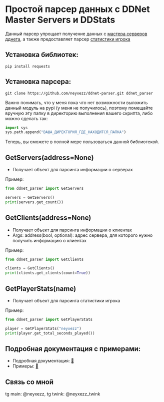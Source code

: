 # Простой парсер данных с DDNet Master Servers и DDStats

Данный парсер упрощает получение данных с [мастера серверов дднета](https://master1.ddnet.org/ddnet/15/servers.json), а также предоставляет парсер [статистики игрока](https://ddstats.tw/)

## Установка библиотек:
```
pip install requests
```
## Установка парсера:
```
git clone https://github.com/neyxezz/ddnet-parser.git ddnet_parser
```
Важно понимать, что у меня пока что нет возможности выложить данный модуль на pypi (у меня не получилось), поэтому помещайте вручную эту папку в директорию выполнения вашего скрипта, либо можно сделать так:

```python
import sys
sys.path.append("ВАША_ДИРЕКТОРИЯ_ГДЕ_НАХОДИТСЯ_ПАПКА")
```
Теперь, вы сможете в полной мере пользоваться данной библиотекой.

## GetServers(address=None)
*  Получает объект для парсинга информации о серверах

Пример:
```python
from ddnet_parser import GetServers

servers = GetServers()
print(servers.get_count())
```
## GetClients(address=None)
*  Получает объект для парсинга информации о клиентах
*  Args: address(bool, optional): адрес сервера, для которого нужно получить информацию о клиентах

Пример:
```python
from ddnet_parser import GetClients

clients = GetClients()
print(clients.get_clients(count=True))
```
 ## GetPlayerStats(name)
*  Получает объект для парсинга статистики игрока

Пример:
```python
from ddnet_parser import GetPlayerStats

player = GetPlayerStats("neyxezz")
print(player.get_total_seconds_played())
```

## Подробная документация с примерами:
*  Подробная документация: [🙂](docs/docs.md)
*  Примеры: [🙂](examples/examples.py)

## Связь со мной
tg main: @neyxezz, tg twink: @neyxezz_twink
